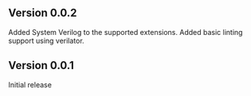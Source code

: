 ## Version 0.0.2

Added System Verilog to the supported extensions.
Added basic linting support using verilator.

## Version 0.0.1

Initial release
